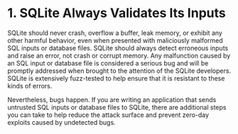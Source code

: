 # 1\. SQLite Always Validates Its Inputs



SQLite should never crash, overflow a buffer, leak memory,
or exhibit any other harmful behavior, even when presented with
maliciously malformed SQL inputs or database files. SQLite should
always detect erroneous inputs and raise an error, not crash or
corrupt memory.
Any malfunction caused by an SQL input or database file
is considered a serious bug and will be promptly addressed when
brought to the attention of the SQLite developers. SQLite is
extensively fuzz\-tested to help ensure that it is resistant
to these kinds of errors.




Nevertheless, bugs happen.
If you are writing an application that sends untrusted SQL inputs
or database files to SQLite, there are additional steps you can take
to help reduce the attack surface and
prevent zero\-day exploits caused by undetected bugs.




